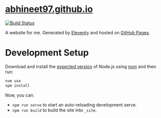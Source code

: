 # [abhineet97.github.io](https://abhineet97.github.io)

[![Build Status](https://github.com/abhineet97/abhineet97.github.io/actions/workflows/eleventy_build.yml/badge.svg)](https://github.com/abhineet97/abhineet97.github.io/actions/workflows/eleventy_build.yml)

A website for me. Generated by [Eleventy](https://github.com/11ty/eleventy) and hosted on [GitHub Pages](https://pages.github.com/).

# Development Setup

Download and install the [expected version](/.nvmrc) of Node.js using [nvm](https://github.com/nvm-sh/nvm) and then run:

```sh
nvm use
npm install
```

Now, you can:

- `npm run serve` to start an auto-reloading development serve.
- `npm run build` to build the site into `_site`.

